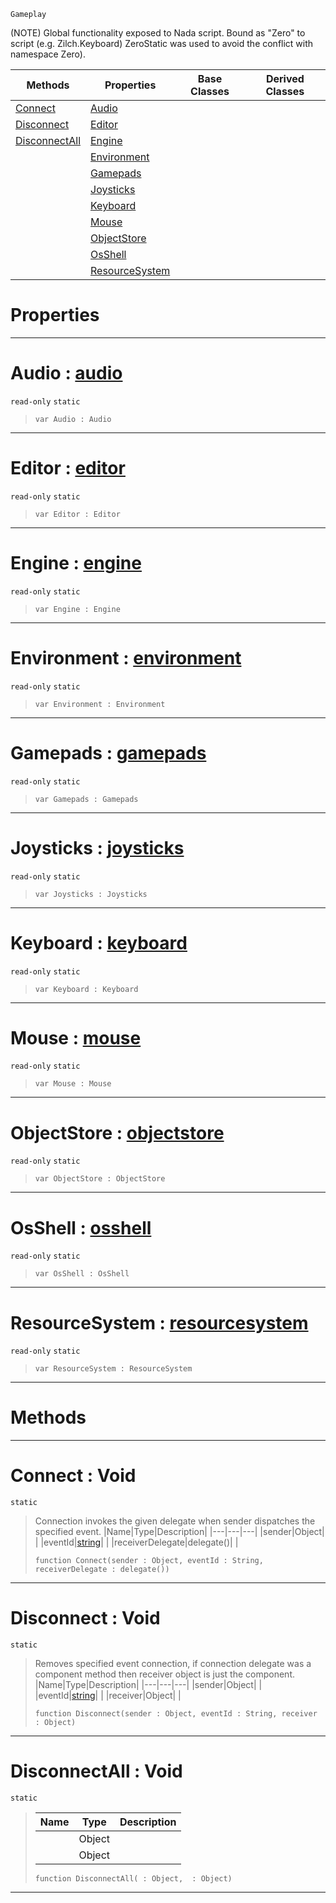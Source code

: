  `Gameplay`

(NOTE) Global functionality exposed to Nada script. Bound as "Zero" to script (e.g. Zilch.Keyboard) ZeroStatic was used to avoid the conflict with namespace Zero).

|Methods|Properties|Base Classes|Derived Classes|
|---|---|---|---|
|[ Connect](https://github.com/ZilchEngine/ZilchDocs/blob/master/code_reference/class_reference/zero.markdown#connect-void)|[ Audio](https://github.com/ZilchEngine/ZilchDocs/blob/master/code_reference/class_reference/zero.markdown#audio-zero-engine-docume)| | |
|[ Disconnect](https://github.com/ZilchEngine/ZilchDocs/blob/master/code_reference/class_reference/zero.markdown#disconnect-void)|[ Editor](https://github.com/ZilchEngine/ZilchDocs/blob/master/code_reference/class_reference/zero.markdown#editor-zero-engine-docum)| | |
|[ DisconnectAll](https://github.com/ZilchEngine/ZilchDocs/blob/master/code_reference/class_reference/zero.markdown#disconnectall-void)|[ Engine](https://github.com/ZilchEngine/ZilchDocs/blob/master/code_reference/class_reference/zero.markdown#engine-zero-engine-docum)| | |
| |[ Environment](https://github.com/ZilchEngine/ZilchDocs/blob/master/code_reference/class_reference/zero.markdown#environment-zero-engine)| | |
| |[ Gamepads](https://github.com/ZilchEngine/ZilchDocs/blob/master/code_reference/class_reference/zero.markdown#gamepads-zero-engine-doc)| | |
| |[ Joysticks](https://github.com/ZilchEngine/ZilchDocs/blob/master/code_reference/class_reference/zero.markdown#joysticks-zero-engine-do)| | |
| |[ Keyboard](https://github.com/ZilchEngine/ZilchDocs/blob/master/code_reference/class_reference/zero.markdown#keyboard-zero-engine-doc)| | |
| |[ Mouse](https://github.com/ZilchEngine/ZilchDocs/blob/master/code_reference/class_reference/zero.markdown#mouse-zero-engine-docume)| | |
| |[ ObjectStore](https://github.com/ZilchEngine/ZilchDocs/blob/master/code_reference/class_reference/zero.markdown#objectstore-zero-engine)| | |
| |[ OsShell](https://github.com/ZilchEngine/ZilchDocs/blob/master/code_reference/class_reference/zero.markdown#osshell-zero-engine-docu)| | |
| |[ ResourceSystem](https://github.com/ZilchEngine/ZilchDocs/blob/master/code_reference/class_reference/zero.markdown#resourcesystem-zero-engi)| | |


 #  Properties


---  
 #  Audio : [audio](https://github.com/ZilchEngine/ZilchDocs/blob/master/code_reference/class_reference/audio.markdown)

 `read-only` `static`

> 
> ``` lang=cpp, name=Nada
> var Audio : Audio


---  
 #  Editor : [editor](https://github.com/ZilchEngine/ZilchDocs/blob/master/code_reference/class_reference/editor.markdown)

 `read-only` `static`

> 
> ``` lang=cpp, name=Nada
> var Editor : Editor


---  
 #  Engine : [engine](https://github.com/ZilchEngine/ZilchDocs/blob/master/code_reference/class_reference/engine.markdown)

 `read-only` `static`

> 
> ``` lang=cpp, name=Nada
> var Engine : Engine


---  
 #  Environment : [environment](https://github.com/ZilchEngine/ZilchDocs/blob/master/code_reference/class_reference/environment.markdown)

 `read-only` `static`

> 
> ``` lang=cpp, name=Nada
> var Environment : Environment


---  
 #  Gamepads : [gamepads](https://github.com/ZilchEngine/ZilchDocs/blob/master/code_reference/class_reference/gamepads.markdown)

 `read-only` `static`

> 
> ``` lang=cpp, name=Nada
> var Gamepads : Gamepads


---  
 #  Joysticks : [joysticks](https://github.com/ZilchEngine/ZilchDocs/blob/master/code_reference/class_reference/joysticks.markdown)

 `read-only` `static`

> 
> ``` lang=cpp, name=Nada
> var Joysticks : Joysticks


---  
 #  Keyboard : [keyboard](https://github.com/ZilchEngine/ZilchDocs/blob/master/code_reference/class_reference/keyboard.markdown)

 `read-only` `static`

> 
> ``` lang=cpp, name=Nada
> var Keyboard : Keyboard


---  
 #  Mouse : [mouse](https://github.com/ZilchEngine/ZilchDocs/blob/master/code_reference/class_reference/mouse.markdown)

 `read-only` `static`

> 
> ``` lang=cpp, name=Nada
> var Mouse : Mouse


---  
 #  ObjectStore : [objectstore](https://github.com/ZilchEngine/ZilchDocs/blob/master/code_reference/class_reference/objectstore.markdown)

 `read-only` `static`

> 
> ``` lang=cpp, name=Nada
> var ObjectStore : ObjectStore


---  
 #  OsShell : [osshell](https://github.com/ZilchEngine/ZilchDocs/blob/master/code_reference/class_reference/osshell.markdown)

 `read-only` `static`

> 
> ``` lang=cpp, name=Nada
> var OsShell : OsShell


---  
 #  ResourceSystem : [resourcesystem](https://github.com/ZilchEngine/ZilchDocs/blob/master/code_reference/class_reference/resourcesystem.markdown)

 `read-only` `static`

> 
> ``` lang=cpp, name=Nada
> var ResourceSystem : ResourceSystem


---  
 #  Methods


---  
 #  Connect : Void

 `static`

> Connection invokes the given delegate when sender dispatches the specified event.
> |Name|Type|Description|
> |---|---|---|
> |sender|Object| |
> |eventId|[string](https://github.com/ZilchEngine/ZilchDocs/blob/master/code_reference/nada_base_types/string.markdown)| |
> |receiverDelegate|delegate()| |
> ``` lang=cpp, name=Nada
> function Connect(sender : Object, eventId : String, receiverDelegate : delegate())
> ``` 


---  
 #  Disconnect : Void

 `static`

> Removes specified event connection, if connection delegate was a component method then receiver object is just the component.
> |Name|Type|Description|
> |---|---|---|
> |sender|Object| |
> |eventId|[string](https://github.com/ZilchEngine/ZilchDocs/blob/master/code_reference/nada_base_types/string.markdown)| |
> |receiver|Object| |
> ``` lang=cpp, name=Nada
> function Disconnect(sender : Object, eventId : String, receiver : Object)
> ``` 


---  
 #  DisconnectAll : Void

 `static`

> 
> |Name|Type|Description|
> |---|---|---|
> ||Object| |
> ||Object| |
> ``` lang=cpp, name=Nada
> function DisconnectAll( : Object,  : Object)
> ``` 


---  
 

 